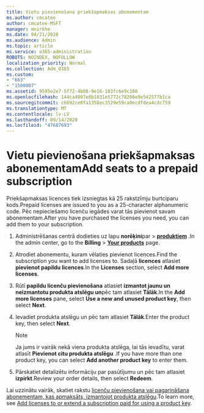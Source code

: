```yaml
---
title: Vietu pievienošana priekšapmaksas abonementam
ms.author: cmcatee
author: cmcatee-MSFT
manager: mnirkhe
ms.date: 04/21/2020
ms.audience: Admin
ms.topic: article
ms.service: o365-administration
ROBOTS: NOINDEX, NOFOLLOW
localization_priority: Normal
ms.collection: Adm_O365
ms.custom:
- "663"
- "1500007"
ms.assetid: 9595e2e7-5f72-4b08-9e16-183fc6e9c108
ms.openlocfilehash: 144ca4097e0b1831e5772c78208e9e542577b1ca
ms.sourcegitcommit: c6692ce0fa1358ec3529e59ca0ecdfdea4cdc759
ms.translationtype: MT
ms.contentlocale: lv-LV
ms.lasthandoff: 09/14/2020
ms.locfileid: "47687693"
---
```

# <a name="add-seats-to-a-prepaid-subscription"></a><span data-ttu-id="ee945-102">Vietu pievienošana priekšapmaksas abonementam</span><span class="sxs-lookup"><span data-stu-id="ee945-102">Add seats to a prepaid subscription</span></span>

<span data-ttu-id="ee945-103">Priekšapmaksas licences tiek izsniegtas kā 25 rakstzīmju burtciparu kods.</span><span class="sxs-lookup"><span data-stu-id="ee945-103">Prepaid licenses are issued to you as a 25-character alphanumeric code.</span></span> <span data-ttu-id="ee945-104">Pēc nepieciešamo licenču iegādes varat tās pievienot savam abonementam.</span><span class="sxs-lookup"><span data-stu-id="ee945-104">After you have purchased the licenses you need, you can add them to your subscription.</span></span> 

1. <span data-ttu-id="ee945-105">Administrēšanas centrā dodieties uz lapu **norēķini**par  >  **[produktiem](https://go.microsoft.com/fwlink/p/?linkid=842054)** .</span><span class="sxs-lookup"><span data-stu-id="ee945-105">In the admin center, go to the **Billing** > **[Your products](https://go.microsoft.com/fwlink/p/?linkid=842054)** page.</span></span>

2. <span data-ttu-id="ee945-106">Atrodiet abonementu, kuram vēlaties pievienot licences.</span><span class="sxs-lookup"><span data-stu-id="ee945-106">Find the subscription you want to add licenses to.</span></span> <span data-ttu-id="ee945-107">Sadaļā **licences** atlasiet **pievienot papildu licences**.</span><span class="sxs-lookup"><span data-stu-id="ee945-107">In the **Licenses** section, select **Add more licenses**.</span></span>

3. <span data-ttu-id="ee945-108">Rūtī **papildu licenču pievienošana** atlasiet **izmantot jaunu un neizmantotu produkta atslēgu un**pēc tam atlasiet **Tālāk**.</span><span class="sxs-lookup"><span data-stu-id="ee945-108">In the **Add more licenses** pane, select **Use a new and unused product key**, then select **Next**.</span></span>

4. <span data-ttu-id="ee945-109">Ievadiet produkta atslēgu un pēc tam atlasiet **Tālāk**.</span><span class="sxs-lookup"><span data-stu-id="ee945-109">Enter the product key, then select **Next**.</span></span>

    > [!NOTE]
    > <span data-ttu-id="ee945-110">Ja jums ir vairāk nekā viena produkta atslēga, lai tās ievadītu, varat atlasīt **Pievienot citu produkta atslēgu** .</span><span class="sxs-lookup"><span data-stu-id="ee945-110">If you have more than one product key, you can select **Add another product key** to enter them.</span></span>

5. <span data-ttu-id="ee945-111">Pārskatiet detalizētu informāciju par pasūtījumu un pēc tam atlasiet **izpirkt**.</span><span class="sxs-lookup"><span data-stu-id="ee945-111">Review your order details, then select **Redeem**.</span></span>

<span data-ttu-id="ee945-112">Lai uzzinātu vairāk, skatiet rakstu [licenču pievienošana vai pagarināšana abonementam, kas apmaksāts, izmantojot produkta atslēgu](https://docs.microsoft.com/microsoft-365/commerce/licenses/add-licenses-using-product-key).</span><span class="sxs-lookup"><span data-stu-id="ee945-112">To learn more, see [Add licenses to or extend a subscription paid for using a product key](https://docs.microsoft.com/microsoft-365/commerce/licenses/add-licenses-using-product-key).</span></span>